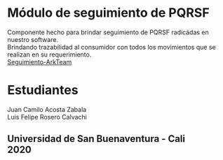 # Módulo de seguimiento de PQRSF
Componente hecho para brindar seguimiento de PQRSF radicádas en nuestro software. <br>
Brindando trazabilidad al consumidor con todos los movimientos que se realizan en su requerimiento.<br>
<a href="https://tracker-arkteam.web.app/">Seguimiento-ArkTeam</a>


# Estudiantes
Juan Camilo Acosta Zabala <br>
Luis Felipe Rosero Calvachi



<h2>
Universidad de San Buenaventura - Cali <br>
2020
